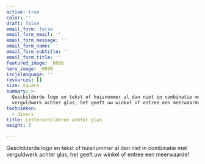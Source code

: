 ```yaml
---
active: true
color: ''
draft: false
email_form: false
email_form_email: ''
email_form_message: ''
email_form_name: ''
email_form_subtitle: ''
email_form_title: ''
featured_image: _0090
hero_image: _0090
iscjklanguage: ''
resources: []
size: square
summary: >-
  Geschilderde logo en tekst of huisnummer al dan niet in combinatie met
  verguldwerk achter glas, het geeft uw winkel of entree een meerwaarde!
technieken:
  - divers
title: Letterschilderen achter glas
weight: 3

---
```


Geschilderde logo en tekst of huisnummer al dan niet in combinatie met verguldwerk achter glas, het geeft uw winkel of entree een meerwaarde!
